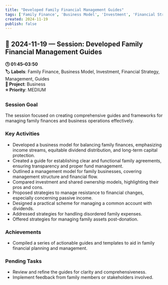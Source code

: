 ```yaml
---
title: "Developed Family Financial Management Guides"
tags: ['Family Finance', 'Business Model', 'Investment', 'Financial Strategy', 'Management', 'Guides']
created: 2024-11-19
publish: false
---
```


## 📅 2024-11-19 — Session: Developed Family Financial Management Guides

**🕒 01:45–03:50**  
**🏷️ Labels**: Family Finance, Business Model, Investment, Financial Strategy, Management, Guides  
**📂 Project**: Business  
**⭐ Priority**: MEDIUM  


### Session Goal
The session focused on creating comprehensive guides and frameworks for managing family finances and business operations effectively.

### Key Activities
- Developed a business model for balancing family finances, emphasizing income streams, equitable dividend distribution, and long-term capital protection.
- Created a guide for establishing clear and functional family agreements, ensuring transparency and proper fund management.
- Outlined a management model for family businesses, covering management structure and financial flow.
- Compared investment and shared ownership models, highlighting their pros and cons.
- Proposed strategies to manage resistance to financial changes, especially concerning passive income.
- Designed a practical scheme for managing a common account with dividends.
- Addressed strategies for handling disordered family expenses.
- Offered strategies for managing family assets post-donation.

### Achievements
- Compiled a series of actionable guides and templates to aid in family financial planning and management.

### Pending Tasks
- Review and refine the guides for clarity and comprehensiveness.
- Implement feedback from family members or stakeholders involved.
